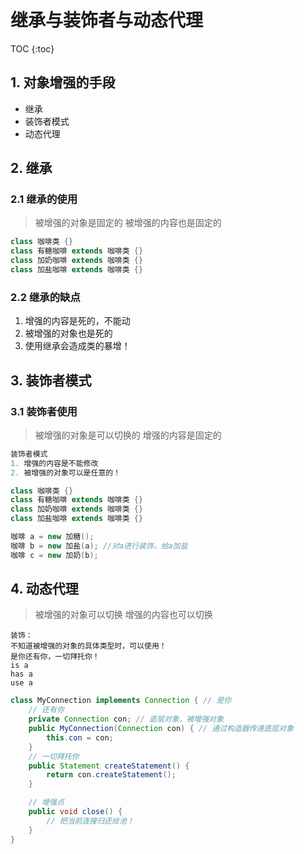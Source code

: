 # 继承与装饰者与动态代理

TOC
{:toc}

## 1. 对象增强的手段
 * 继承
 * 装饰者模式
 * 动态代理
## 2. 继承

### 2.1 继承的使用
  > 被增强的对象是固定的
  > 被增强的内容也是固定的
```java
class 咖啡类 {}
class 有糖咖啡 extends 咖啡类 {}
class 加奶咖啡 extends 咖啡类 {}
class 加盐咖啡 extends 咖啡类 {}
```

### 2.2 继承的缺点

1. 增强的内容是死的，不能动
2. 被增强的对象也是死的
3. 使用继承会造成类的暴增！

## 3. 装饰者模式

### 3.1 装饰者使用

  > 被增强的对象是可以切换的
  > 增强的内容是固定的
```java
装饰者模式
1. 增强的内容是不能修改
2. 被增强的对象可以是任意的！

class 咖啡类 {}
class 有糖咖啡 extends 咖啡类 {}
class 加奶咖啡 extends 咖啡类 {}
class 加盐咖啡 extends 咖啡类 {}

咖啡 a = new 加糖();
咖啡 b = new 加盐(a); //对a进行装饰，给a加盐
咖啡 c = new 加奶(b);
```

## 4. 动态代理

  > 被增强的对象可以切换
  > 增强的内容也可以切换

```
装饰：
不知道被增强的对象的具体类型时，可以使用！
是你还有你，一切拜托你！
is a
has a
use a
```

```java
class MyConnection implements Connection { // 是你
	// 还有你
	private Connection con; // 底层对象，被增强对象
	public MyConnection(Connection con) { // 通过构造器传递底层对象
		this.con = con;
	}
	// 一切拜托你
	public Statement createStatement() {
		return con.createStatement();
	}

	// 增强点
	public void close() {
		// 把当前连接归还给池！
	}
}
```
